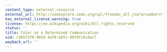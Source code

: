 ```yaml
---
content_type: external-resource
external_url: http://ieeexplore.ieee.org/xpl/freeabs_all.jsp?arnumber=5387199
has_external_license_warning: true
license: https://en.wikipedia.org/wiki/All_rights_reserved
status: ''
title: Color as a Determined Communication
uid: c9057370-9658-4af0-bb51-d0fdfc6cdac7
wayback_url: ''
---
```

